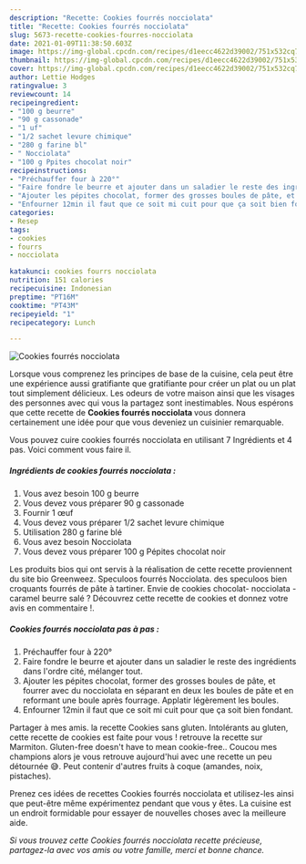 ```yaml
---
description: "Recette: Cookies fourrés nocciolata"
title: "Recette: Cookies fourrés nocciolata"
slug: 5673-recette-cookies-fourres-nocciolata
date: 2021-01-09T11:38:50.603Z
image: https://img-global.cpcdn.com/recipes/d1eecc4622d39002/751x532cq70/cookies-fourres-nocciolata-photo-principale-de-la-recette.jpg
thumbnail: https://img-global.cpcdn.com/recipes/d1eecc4622d39002/751x532cq70/cookies-fourres-nocciolata-photo-principale-de-la-recette.jpg
cover: https://img-global.cpcdn.com/recipes/d1eecc4622d39002/751x532cq70/cookies-fourres-nocciolata-photo-principale-de-la-recette.jpg
author: Lettie Hodges
ratingvalue: 3
reviewcount: 14
recipeingredient:
- "100 g beurre"
- "90 g cassonade"
- "1 uf"
- "1/2 sachet levure chimique"
- "280 g farine bl"
- " Nocciolata"
- "100 g Ppites chocolat noir"
recipeinstructions:
- "Préchauffer four à 220°"
- "Faire fondre le beurre et ajouter dans un saladier le reste des ingrédients dans l&#39;ordre cité, mélanger tout."
- "Ajouter les pépites chocolat, former des grosses boules de pâte, et fourrer avec du nocciolata en séparant en deux les boules de pâte et en reformant une boule après fourrage. Applatir légèrement les boules."
- "Enfourner 12min il faut que ce soit mi cuit pour que ça soit bien fondant."
categories:
- Resep
tags:
- cookies
- fourrs
- nocciolata

katakunci: cookies fourrs nocciolata 
nutrition: 151 calories
recipecuisine: Indonesian
preptime: "PT16M"
cooktime: "PT43M"
recipeyield: "1"
recipecategory: Lunch

---
```



![Cookies fourrés nocciolata](https://img-global.cpcdn.com/recipes/d1eecc4622d39002/751x532cq70/cookies-fourres-nocciolata-photo-principale-de-la-recette.jpg)

Lorsque vous comprenez les principes de base de la cuisine, cela peut être une expérience aussi gratifiante que gratifiante pour créer un plat ou un plat tout simplement délicieux. Les odeurs de votre maison ainsi que les visages des personnes avec qui vous la partagez sont inestimables. Nous espérons que cette recette de <strong> Cookies fourrés nocciolata </strong> vous donnera certainement une idée pour que vous deveniez un cuisinier remarquable.

<!--inarticleads1-->

Vous pouvez cuire cookies fourrés nocciolata en utilisant 7 Ingrédients et 4 pas. Voici comment vous faire il.

##### Ingrédients de cookies fourrés nocciolata :

1. Vous avez besoin 100 g beurre
1. Vous devez vous préparer 90 g cassonade
1. Fournir 1 œuf
1. Vous devez vous préparer 1/2 sachet levure chimique
1. Utilisation 280 g farine blé
1. Vous avez besoin  Nocciolata
1. Vous devez vous préparer 100 g Pépites chocolat noir


Les produits bios qui ont servis à la réalisation de cette recette proviennent du site bio Greenweez. Speculoos fourrés Nocciolata. des speculoos bien croquants fourrés de pâte à tartiner. Envie de cookies chocolat- nocciolata - caramel beurre salé ? Découvrez cette recette de cookies et donnez votre avis en commentaire !. 

<!--inarticleads2-->

##### Cookies fourrés nocciolata pas à pas :

1. Préchauffer four à 220°
1. Faire fondre le beurre et ajouter dans un saladier le reste des ingrédients dans l&#39;ordre cité, mélanger tout.
1. Ajouter les pépites chocolat, former des grosses boules de pâte, et fourrer avec du nocciolata en séparant en deux les boules de pâte et en reformant une boule après fourrage. Applatir légèrement les boules.
1. Enfourner 12min il faut que ce soit mi cuit pour que ça soit bien fondant.


Partager à mes amis. la recette Cookies sans gluten. Intolérants au gluten, cette recette de cookies est faite pour vous ! retrouve la recette sur Marmiton. Gluten-free doesn&#39;t have to mean cookie-free.. Coucou mes champions alors je vous retrouve aujourd&#39;hui avec une recette un peu détournée 😅. Peut contenir d&#39;autres fruits à coque (amandes, noix, pistaches). 

<!--inarticleads1-->

<p>
Prenez ces idées de recettes Cookies fourrés nocciolata et utilisez-les ainsi que peut-être même expérimentez pendant que vous y êtes. La cuisine est un endroit formidable pour essayer de nouvelles choses avec la meilleure aide.
</p>

<p>
<i>Si vous trouvez cette Cookies fourrés nocciolata recette précieuse, partagez-la avec vos amis ou votre famille, merci et bonne chance.</i>
</p>
